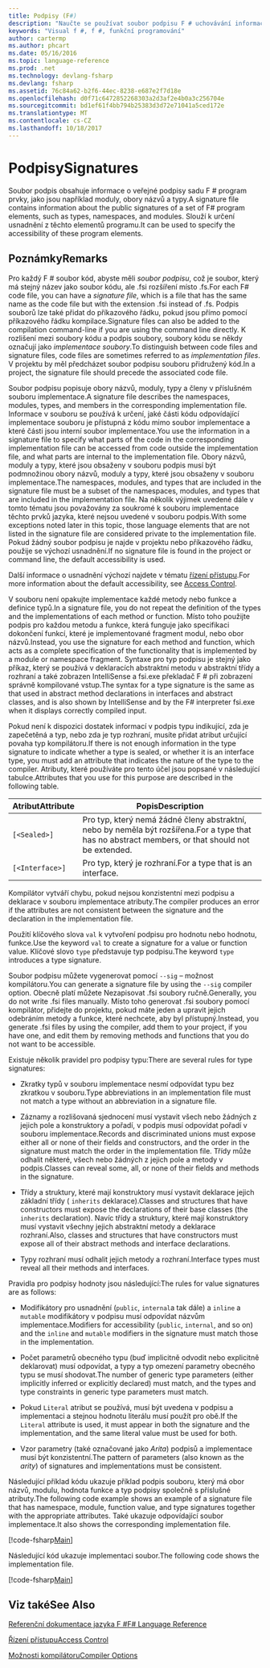 ```yaml
---
title: Podpisy (F#)
description: "Naučte se používat soubor podpisu F # uchovávání informací o veřejné podpisy sadu elementů F # program, jako jsou moduly, typy a obory názvů."
keywords: "Visual f #, f #, funkční programování"
author: cartermp
ms.author: phcart
ms.date: 05/16/2016
ms.topic: language-reference
ms.prod: .net
ms.technology: devlang-fsharp
ms.devlang: fsharp
ms.assetid: 76c84a62-b2f6-44ec-8238-e687e2f7d18e
ms.openlocfilehash: d0f71c6472852268303a2d3af2e4b0a3c256704e
ms.sourcegitcommit: bd1ef61f4bb794b25383d3d72e71041a5ced172e
ms.translationtype: MT
ms.contentlocale: cs-CZ
ms.lasthandoff: 10/18/2017
---
```

# <a name="signatures"></a><span data-ttu-id="f89f1-104">Podpisy</span><span class="sxs-lookup"><span data-stu-id="f89f1-104">Signatures</span></span>

<span data-ttu-id="f89f1-105">Soubor podpis obsahuje informace o veřejné podpisy sadu F # program prvky, jako jsou například moduly, obory názvů a typy.</span><span class="sxs-lookup"><span data-stu-id="f89f1-105">A signature file contains information about the public signatures of a set of F# program elements, such as types, namespaces, and modules.</span></span> <span data-ttu-id="f89f1-106">Slouží k určení usnadnění z těchto elementů programu.</span><span class="sxs-lookup"><span data-stu-id="f89f1-106">It can be used to specify the accessibility of these program elements.</span></span>


## <a name="remarks"></a><span data-ttu-id="f89f1-107">Poznámky</span><span class="sxs-lookup"><span data-stu-id="f89f1-107">Remarks</span></span>
<span data-ttu-id="f89f1-108">Pro každý F # soubor kód, abyste měli *soubor podpisu*, což je soubor, který má stejný název jako soubor kódu, ale .fsi rozšíření místo .fs.</span><span class="sxs-lookup"><span data-stu-id="f89f1-108">For each F# code file, you can have a *signature file*, which is a file that has the same name as the code file but with the extension .fsi instead of .fs.</span></span> <span data-ttu-id="f89f1-109">Podpis souborů lze také přidat do příkazového řádku, pokud jsou přímo pomocí příkazového řádku kompilace.</span><span class="sxs-lookup"><span data-stu-id="f89f1-109">Signature files can also be added to the compilation command-line if you are using the command line directly.</span></span> <span data-ttu-id="f89f1-110">K rozlišení mezi soubory kódu a podpis soubory, soubory kódu se někdy označují jako *implementace soubory*.</span><span class="sxs-lookup"><span data-stu-id="f89f1-110">To distinguish between code files and signature files, code files are sometimes referred to as *implementation files*.</span></span> <span data-ttu-id="f89f1-111">V projektu by měl předcházet soubor podpisu souboru přidružený kód.</span><span class="sxs-lookup"><span data-stu-id="f89f1-111">In a project, the signature file should precede the associated code file.</span></span>

<span data-ttu-id="f89f1-112">Soubor podpisu popisuje obory názvů, moduly, typy a členy v příslušném souboru implementace.</span><span class="sxs-lookup"><span data-stu-id="f89f1-112">A signature file describes the namespaces, modules, types, and members in the corresponding implementation file.</span></span> <span data-ttu-id="f89f1-113">Informace v souboru se používá k určení, jaké části kódu odpovídající implementace souboru je přístupná z kódu mimo soubor implementace a které části jsou interní soubor implementace.</span><span class="sxs-lookup"><span data-stu-id="f89f1-113">You use the information in a signature file to specify what parts of the code in the corresponding implementation file can be accessed from code outside the implementation file, and what parts are internal to the implementation file.</span></span> <span data-ttu-id="f89f1-114">Obory názvů, moduly a typy, které jsou obsaženy v souboru podpis musí být podmnožinou obory názvů, moduly a typy, které jsou obsaženy v souboru implementace.</span><span class="sxs-lookup"><span data-stu-id="f89f1-114">The namespaces, modules, and types that are included in the signature file must be a subset of the namespaces, modules, and types that are included in the implementation file.</span></span> <span data-ttu-id="f89f1-115">Na několik výjimek uvedené dále v tomto tématu jsou považovány za soukromé k souboru implementace těchto prvků jazyka, které nejsou uvedené v souboru podpis.</span><span class="sxs-lookup"><span data-stu-id="f89f1-115">With some exceptions noted later in this topic, those language elements that are not listed in the signature file are considered private to the implementation file.</span></span> <span data-ttu-id="f89f1-116">Pokud žádný soubor podpisu je najde v projektu nebo příkazového řádku, použije se výchozí usnadnění.</span><span class="sxs-lookup"><span data-stu-id="f89f1-116">If no signature file is found in the project or command line, the default accessibility is used.</span></span>

<span data-ttu-id="f89f1-117">Další informace o usnadnění výchozí najdete v tématu [řízení přístupu](access-control.md).</span><span class="sxs-lookup"><span data-stu-id="f89f1-117">For more information about the default accessibility, see [Access Control](access-control.md).</span></span>

<span data-ttu-id="f89f1-118">V souboru není opakujte implementace každé metody nebo funkce a definice typů.</span><span class="sxs-lookup"><span data-stu-id="f89f1-118">In a signature file, you do not repeat the definition of the types and the implementations of each method or function.</span></span> <span data-ttu-id="f89f1-119">Místo toho použijte podpis pro každou metodu a funkce, která funguje jako specifikaci dokončení funkcí, které je implementované fragment modul, nebo obor názvů.</span><span class="sxs-lookup"><span data-stu-id="f89f1-119">Instead, you use the signature for each method and function, which acts as a complete specification of the functionality that is implemented by a module or namespace fragment.</span></span> <span data-ttu-id="f89f1-120">Syntaxe pro typ podpisu je stejný jako příkaz, který se používá v deklaracích abstraktní metodu v abstraktní třídy a rozhraní a také zobrazen IntelliSense a fsi.exe překladač F # při zobrazení správně kompilované vstup.</span><span class="sxs-lookup"><span data-stu-id="f89f1-120">The syntax for a type signature is the same as that used in abstract method declarations in interfaces and abstract classes, and is also shown by IntelliSense and by the F# interpreter fsi.exe when it displays correctly compiled input.</span></span>

<span data-ttu-id="f89f1-121">Pokud není k dispozici dostatek informací v podpis typu indikující, zda je zapečetěná a typ, nebo zda je typ rozhraní, musíte přidat atribut určující povaha typ kompilátoru.</span><span class="sxs-lookup"><span data-stu-id="f89f1-121">If there is not enough information in the type signature to indicate whether a type is sealed, or whether it is an interface type, you must add an attribute that indicates the nature of the type to the compiler.</span></span> <span data-ttu-id="f89f1-122">Atributy, které používáte pro tento účel jsou popsané v následující tabulce.</span><span class="sxs-lookup"><span data-stu-id="f89f1-122">Attributes that you use for this purpose are described in the following table.</span></span>



|<span data-ttu-id="f89f1-123">Atribut</span><span class="sxs-lookup"><span data-stu-id="f89f1-123">Attribute</span></span>|<span data-ttu-id="f89f1-124">Popis</span><span class="sxs-lookup"><span data-stu-id="f89f1-124">Description</span></span>|
|---------|-----------|
|`[<Sealed>]`|<span data-ttu-id="f89f1-125">Pro typ, který nemá žádné členy abstraktní, nebo by neměla být rozšířena.</span><span class="sxs-lookup"><span data-stu-id="f89f1-125">For a type that has no abstract members, or that should not be extended.</span></span>|
|`[<Interface>]`|<span data-ttu-id="f89f1-126">Pro typ, který je rozhraní.</span><span class="sxs-lookup"><span data-stu-id="f89f1-126">For a type that is an interface.</span></span>|
<span data-ttu-id="f89f1-127">Kompilátor vytváří chybu, pokud nejsou konzistentní mezi podpisu a deklarace v souboru implementace atributy.</span><span class="sxs-lookup"><span data-stu-id="f89f1-127">The compiler produces an error if the attributes are not consistent between the signature and the declaration in the implementation file.</span></span>

<span data-ttu-id="f89f1-128">Použití klíčového slova `val` k vytvoření podpisu pro hodnotu nebo hodnotu, funkce.</span><span class="sxs-lookup"><span data-stu-id="f89f1-128">Use the keyword `val` to create a signature for a value or function value.</span></span> <span data-ttu-id="f89f1-129">Klíčové slovo `type` představuje typ podpisu.</span><span class="sxs-lookup"><span data-stu-id="f89f1-129">The keyword `type` introduces a type signature.</span></span>

<span data-ttu-id="f89f1-130">Soubor podpisu můžete vygenerovat pomocí `--sig` – možnost kompilátoru.</span><span class="sxs-lookup"><span data-stu-id="f89f1-130">You can generate a signature file by using the `--sig` compiler option.</span></span> <span data-ttu-id="f89f1-131">Obecně platí můžete Nezapisovat .fsi soubory ručně.</span><span class="sxs-lookup"><span data-stu-id="f89f1-131">Generally, you do not write .fsi files manually.</span></span> <span data-ttu-id="f89f1-132">Místo toho generovat .fsi soubory pomocí kompilátor, přidejte do projektu, pokud máte jeden a upravit jejich odebráním metody a funkce, které nechcete, aby byl přístupný.</span><span class="sxs-lookup"><span data-stu-id="f89f1-132">Instead, you generate .fsi files by using the compiler, add them to your project, if you have one, and edit them by removing methods and functions that you do not want to be accessible.</span></span>

<span data-ttu-id="f89f1-133">Existuje několik pravidel pro podpisy typu:</span><span class="sxs-lookup"><span data-stu-id="f89f1-133">There are several rules for type signatures:</span></span>


- <span data-ttu-id="f89f1-134">Zkratky typů v souboru implementace nesmí odpovídat typu bez zkratkou v souboru.</span><span class="sxs-lookup"><span data-stu-id="f89f1-134">Type abbreviations in an implementation file must not match a type without an abbreviation in a signature file.</span></span>


- <span data-ttu-id="f89f1-135">Záznamy a rozlišovaná sjednocení musí vystavit všech nebo žádných z jejich pole a konstruktory a pořadí, v podpis musí odpovídat pořadí v souboru implementace.</span><span class="sxs-lookup"><span data-stu-id="f89f1-135">Records and discriminated unions must expose either all or none of their fields and constructors, and the order in the signature must match the order in the implementation file.</span></span> <span data-ttu-id="f89f1-136">Třídy může odhalit některé, všech nebo žádných z jejich pole a metody v podpis.</span><span class="sxs-lookup"><span data-stu-id="f89f1-136">Classes can reveal some, all, or none of their fields and methods in the signature.</span></span>


- <span data-ttu-id="f89f1-137">Třídy a struktury, které mají konstruktory musí vystavit deklarace jejich základní třídy ( `inherits` deklarace).</span><span class="sxs-lookup"><span data-stu-id="f89f1-137">Classes and structures that have constructors must expose the declarations of their base classes (the `inherits` declaration).</span></span> <span data-ttu-id="f89f1-138">Navíc třídy a struktury, které mají konstruktory musí vystavit všechny jejich abstraktní metody a deklarace rozhraní.</span><span class="sxs-lookup"><span data-stu-id="f89f1-138">Also, classes and structures that have constructors must expose all of their abstract methods and interface declarations.</span></span>


- <span data-ttu-id="f89f1-139">Typy rozhraní musí odhalit jejich metody a rozhraní.</span><span class="sxs-lookup"><span data-stu-id="f89f1-139">Interface types must reveal all their methods and interfaces.</span></span>


<span data-ttu-id="f89f1-140">Pravidla pro podpisy hodnoty jsou následující:</span><span class="sxs-lookup"><span data-stu-id="f89f1-140">The rules for value signatures are as follows:</span></span>


- <span data-ttu-id="f89f1-141">Modifikátory pro usnadnění (`public`, `internal`a tak dále) a `inline` a `mutable` modifikátory v podpisu musí odpovídat názvům implementace.</span><span class="sxs-lookup"><span data-stu-id="f89f1-141">Modifiers for accessibility (`public`, `internal`, and so on) and the `inline` and `mutable` modifiers in the signature must match those in the implementation.</span></span>


- <span data-ttu-id="f89f1-142">Počet parametrů obecného typu (buď implicitně odvodit nebo explicitně deklarovat) musí odpovídat, a typy a typ omezení parametry obecného typu se musí shodovat.</span><span class="sxs-lookup"><span data-stu-id="f89f1-142">The number of generic type parameters (either implicitly inferred or explicitly declared) must match, and the types and type constraints in generic type parameters must match.</span></span>


- <span data-ttu-id="f89f1-143">Pokud `Literal` atribut se používá, musí být uvedena v podpisu a implementaci a stejnou hodnotu literálu musí použít pro obě.</span><span class="sxs-lookup"><span data-stu-id="f89f1-143">If the `Literal` attribute is used, it must appear in both the signature and the implementation, and the same literal value must be used for both.</span></span>


- <span data-ttu-id="f89f1-144">Vzor parametry (také označované jako *Arita*) podpisů a implementace musí být konzistentní.</span><span class="sxs-lookup"><span data-stu-id="f89f1-144">The pattern of parameters (also known as the *arity*) of signatures and implementations must be consistent.</span></span>


<span data-ttu-id="f89f1-145">Následující příklad kódu ukazuje příklad podpis souboru, který má obor názvů, modulu, hodnota funkce a typ podpisy společně s příslušné atributy.</span><span class="sxs-lookup"><span data-stu-id="f89f1-145">The following code example shows an example of a signature file that has namespace, module, function value, and type signatures together with the appropriate attributes.</span></span> <span data-ttu-id="f89f1-146">Také ukazuje odpovídající soubor implementace.</span><span class="sxs-lookup"><span data-stu-id="f89f1-146">It also shows the corresponding implementation file.</span></span>

[!code-fsharp[Main](../../../samples/snippets/fsharp/fssignatures/snippet9002.fs)]

<span data-ttu-id="f89f1-147">Následující kód ukazuje implementaci soubor.</span><span class="sxs-lookup"><span data-stu-id="f89f1-147">The following code shows the implementation file.</span></span>

[!code-fsharp[Main](../../../samples/snippets/fsharp/fssignatures/snippet9001.fs)]
    
## <a name="see-also"></a><span data-ttu-id="f89f1-148">Viz také</span><span class="sxs-lookup"><span data-stu-id="f89f1-148">See Also</span></span>
[<span data-ttu-id="f89f1-149">Referenční dokumentace jazyka F #</span><span class="sxs-lookup"><span data-stu-id="f89f1-149">F# Language Reference</span></span>](index.md)

[<span data-ttu-id="f89f1-150">Řízení přístupu</span><span class="sxs-lookup"><span data-stu-id="f89f1-150">Access Control</span></span>](access-control.md)

[<span data-ttu-id="f89f1-151">Možnosti kompilátoru</span><span class="sxs-lookup"><span data-stu-id="f89f1-151">Compiler Options</span></span>](compiler-options.md)
